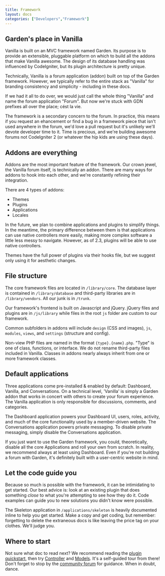 ```yaml
---
title: Framework
layout: docs
categories: ["Developers","Framework"]
---
```


## Garden's place in Vanilla

Vanilla is built on an MVC framework named Garden. Its purpose is to provide an extensible, pluggable platform on which to build all the addons that make Vanilla awesome. The design of its database handling was influenced by CodeIgniter, but its plugin architecture is pretty unique.

Technically, Vanilla is a forum application (addon) built on top of the Garden framework. However, we typically refer to the entire stack as "Vanilla" for branding consistency and simplicity - including in these docs.

If we had it all to do over, we would just call the whole thing "Vanilla" and name the forum application "Forum". But now we're stuck with GDN prefixes all over the place; cést la vie.

The framework is a secondary concern to the forum. In practice, this means if you request an ehancement or find a bug in a framework piece that isn't used anywhere in the forum, we'd love a pull request but it's unlikely we'll devote developer time to it. Time is precious, and we're building awesome forums not CodeIgniter 2 (or whatever the hip kids are using these days).

## Addons are everything

Addons are the most important feature of the framework. Our crown jewel, the Vanilla forum itself, is technically an addon. There are many ways for addons to hook into each other, and we're constantly refining their integration.

There are 4 types of addons:

* Themes
* Plugins
* Applications
* Locales

In the future, we plan to combine applications and plugins to simplify things. In the meantime, the primary difference between them is that applications can use native controllers more easily, making more complex software a little less messy to navigate. However, as of 2.3, plugins will be able to use native controllers.

Themes have the full power of plugins via their hooks file, but we suggest only using it for aesthetic changes.

## File structure

The core framework files are located in `/library/core`. The database layer is contained in `/library/database` and third-party libraries are in `/library/vendors`. All our junk is in `/trunk`.

Our framework's frontend is built on Javascript and jQuery. jQuery files and plugins are in `/js/library` while files in the root `js` folder are custom to our framework. 

Common subfolders in addons will include `design` (CSS and images), `js`, `modules`, `views`, and `settings` (structure and config).

Non-view PHP files are named in the format `{type}.{name}.php`. "Type" is one of class, functions, or interface. We do not rename third-party files included in Vanilla. Classes in addons nearly always inherit from one or more framework classes.

## Default applications

Three applications come pre-installed & enabled by default: Dashboard, Vanilla, and Conversations. On a technical level, 'Vanilla' is simply a Garden addon that works in concert with others to create your forum experience. The Vanilla application is only responsible for discussions, comments, and categories.

The Dashboard application powers your Dashboard UI, users, roles, activity, and much of the core functionality used by a member-driven website. The Conversations application powers private messaging. To disable private messaging, simply disable the Conversations application.

If you just want to use the Garden framework, you could, theoretically, disable all the core Applications and roll your own from scratch. In reality, we recommend always at least using Dashboard. Even if you're not building a forum with Garden, it's definitely built with a user-centric website in mind.

## Let the code guide you

Because so much is possible with the framework, it can be intimidating to get started. Our best advice is: look at an existing plugin that does something *close* to what you're attempting to see how they do it. Code examples can guide you to new solutions you didn't know were possible.

The Skeleton application in `/applications/skeleton` is heavily documented inline to help you get started. Make a copy and get coding, but remember: forgetting to delete the extraneous docs is like leaving the price tag on your clothes. We'll judge you.

## Where to start

Not sure what doc to read next? We recommend reading the [plugin quickstart](/developers/plugins/quickstart), then try [Controller](/developers/framework/controllers) and [Models](/developers/framework/models). It's a self-guided tour from there! Don't forget to stop by the [community forum](http://vanillaforums.org/discussions) for guidance. When in doubt, dance.
